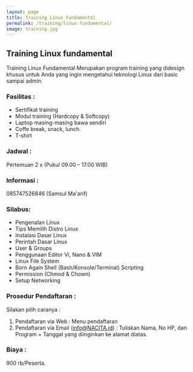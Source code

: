 ```yaml
---
layout: page
title: Training Linux Fundamental
permalink: /training/linux-fundamental/
image: training.jpg
---
```


## Training Linux fundamental

Training Linux Fundamental Merupakan program training yang didesign khusus untuk Anda yang ingin mengetahui teknologi Linux dari basic sampai admin.


### Fasilitas :
- Sertifikat training
- Modul training (Hardcopy & Softcopy)
- Laptop masing-masing bawa sendiri
- Coffe break, snack, lunch.
- T-shirt

### Jadwal :
Pertemuan 2 x (Pukul 09.00 – 17.00 WIB)

### Informasi :
085747526846 (Samsul Ma'arif)

### Silabus:
- Pengenalan Linux
- Tips Memilih Distro Linux
- Instalasi Dasar Linux
- Perintah Dasar Linux
- User & Groups
- Penggunaan Editor Vi, Nano & VIM
- Linux File System
- Born Again Shell (Bash/Konsole/Terminal) Scripting
- Permission (Chmod & Chown)
- Setup Networking

### Prosedur Pendaftaran :

Silakan pilih caranya :
1. Pendaftaran via Web : Menu pendaftaran
2. Pendaftaran via Email (info@NACITA.id) :
Tuliskan Nama, No HP, dan Program + Tanggal yang diinginkan ke alamat diatas.


### Biaya :
900 rb/Peserta.
